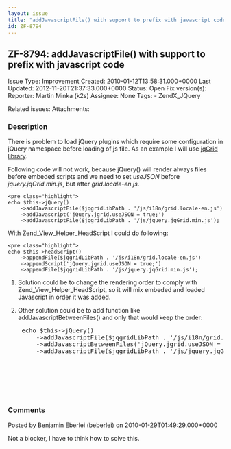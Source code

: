 ```yaml
---
layout: issue
title: "addJavascriptFile() with support to prefix with javascript code"
id: ZF-8794
---
```


ZF-8794: addJavascriptFile() with support to prefix with javascript code
------------------------------------------------------------------------

 Issue Type: Improvement Created: 2010-01-12T13:58:31.000+0000 Last Updated: 2012-11-20T21:37:33.000+0000 Status: Open Fix version(s): 
 Reporter:  Martin Minka (k2s)  Assignee:  None  Tags: - ZendX\_JQuery
 
 Related issues: 
 Attachments: 
### Description

There is problem to load jQuery plugins which require some configuration in jQuery namespace before loading of js file. As an example I will use [jqGrid library](http://www.trirand.com/jqgridwiki/doku.php?id=wiki:options).

Following code will not work, because jQuery() will render always files before embeded scripts and we need to set _useJSON_ before _jquery.jqGrid.min.js_, but after _grid.locale-en.js_.

 
    <pre class="highlight">
    echo $this->jQuery()
        ->addJavascriptFile($jqgridLibPath . '/js/i18n/grid.locale-en.js')
        ->addJavascript('jQuery.jgrid.useJSON = true;')
        ->addJavascriptFile($jqgridLibPath . '/js/jquery.jqGrid.min.js');


With Zend\_View\_Helper\_HeadScript I could do following:

 
    <pre class="highlight">
    echo $this->headScript()
        ->appendFile($jqgridLibPath . '/js/i18n/grid.locale-en.js')
        ->appendScript('jQuery.jgrid.useJSON = true;')
        ->appendFile($jqgridLibPath . '/js/jquery.jqGrid.min.js');


1. Solution could be to change the rendering order to comply with Zend\_View\_Helper\_HeadScript, so it will mix embeded and loaded Javascript in order it was added.
2. Other solution could be to add function like addJavascriptBetweenFiles() and only that would keep the order:
 

    <pre class="highlight">
    echo $this->jQuery()
        ->addJavascriptFile($jqgridLibPath . '/js/i18n/grid.locale-en.js')
        ->addJavascriptBetweenFiles('jQuery.jgrid.useJSON = true;')
        ->addJavascriptFile($jqgridLibPath . '/js/jquery.jqGrid.min.js');


 

 

### Comments

Posted by Benjamin Eberlei (beberlei) on 2010-01-29T01:49:29.000+0000

Not a blocker, I have to think how to solve this.

 

 